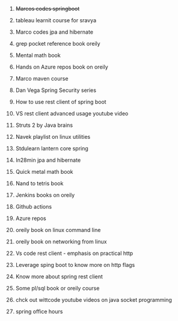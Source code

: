 1. ~~Marcos codes springboot~~
1. tableau learnit course for sravya
1. Marco codes jpa and hibernate
1. grep pocket reference book oreily
1. Mental math book
1. Hands on Azure repos book on oreily
1. Marco maven course

1. Dan Vega Spring Security series
1. How to use rest client of spring boot
1. VS rest client advanced usage youtube video
1. Struts 2 by Java brains

1. Navek playlist on linux utilities

1. Stdulearn lantern core spring
1. In28min jpa and hibernate
1. Quick metal math book
1. Nand to tetris book
1. Jenkins books on oreily
1. Github actions
1. Azure repos
1. oreily book on linux command line
1. oreily book on networking from linux
1. Vs code rest client - emphasis on practical http
1. Leverage sping boot to know more on http flags
1. Know more about spring rest client
1. Some pl/sql book or oreily course
1. chck out wittcode youtube videos on java socket programming
1. spring office hours
